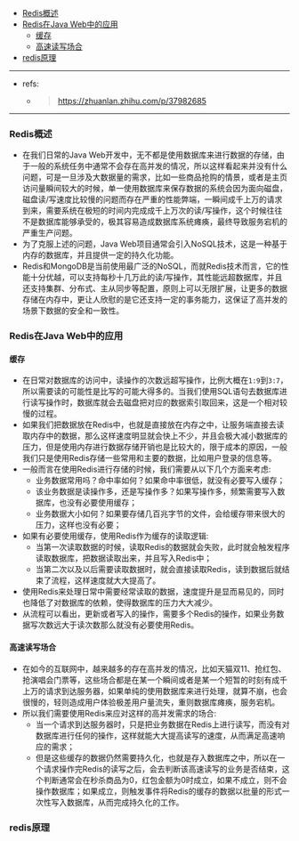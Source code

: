 - [Redis概述](#Redis概述)
- [Redis在Java Web中的应用](#Redis在Java-Web中的应用)
    * [缓存](#存储缓存用的数据)
    * [高速读写场合](#需要高速读写的场合使用它快速读写)
- [redis原理](#redis原理)

---
* refs:
    * > https://zhuanlan.zhihu.com/p/37982685
---

### Redis概述
* 在我们日常的Java Web开发中，无不都是使用数据库来进行数据的存储，由于一般的系统任务中通常不会存在高并发的情况，所以这样看起来并没有什么问题，可是一旦涉及大数据量的需求，比如一些商品抢购的情景，或者是主页访问量瞬间较大的时候，单一使用数据库来保存数据的系统会因为面向磁盘，磁盘读/写速度比较慢的问题而存在严重的性能弊端，一瞬间成千上万的请求到来，需要系统在极短的时间内完成成千上万次的读/写操作，这个时候往往不是数据库能够承受的，极其容易造成数据库系统瘫痪，最终导致服务宕机的严重生产问题。
* 为了克服上述的问题，Java Web项目通常会引入NoSQL技术，这是一种基于内存的数据库，并且提供一定的持久化功能。
* Redis和MongoDB是当前使用最广泛的NoSQL，而就Redis技术而言，它的性能十分优越，可以支持每秒十几万此的读/写操作，其性能远超数据库，并且还支持集群、分布式、主从同步等配置，原则上可以无限扩展，让更多的数据存储在内存中，更让人欣慰的是它还支持一定的事务能力，这保证了高并发的场景下数据的安全和一致性。

### Redis在Java Web中的应用
#### 缓存
* 在日常对数据库的访问中，读操作的次数远超写操作，比例大概在`1:9`到`3:7`，所以需要读的可能性是比写的可能大得多的。当我们使用SQL语句去数据库进行读写操作时，数据库就会去磁盘把对应的数据索引取回来，这是一个相对较慢的过程。
* 如果我们把数据放在Redis中，也就是直接放在内存之中，让服务端直接去读取内存中的数据，那么这样速度明显就会快上不少，并且会极大减小数据库的压力，但是使用内存进行数据存储开销也是比较大的，限于成本的原因，一般我们只是使用Redis存储一些常用和主要的数据，比如用户登录的信息等。
* 一般而言在使用Redis进行存储的时候，我们需要从以下几个方面来考虑:
    * 业务数据常用吗？命中率如何？如果命中率很低，就没有必要写入缓存；
    * 该业务数据是读操作多，还是写操作多？如果写操作多，频繁需要写入数据库，也没有必要使用缓存；
    * 业务数据大小如何？如果要存储几百兆字节的文件，会给缓存带来很大的压力，这样也没有必要；
* 如果有必要使用缓存，使用Redis作为缓存的读取逻辑:
    * 当第一次读取数据的时候，读取Redis的数据就会失败，此时就会触发程序读取数据库，把数据读取出来，并且写入Redis中；
    * 当第二次以及以后需要读取数据时，就会直接读取Redis，读到数据后就结束了流程，这样速度就大大提高了。
* 使用Redis来处理日常中需要经常读取的数据，速度提升是显而易见的，同时也降低了对数据库的依赖，使得数据库的压力大大减少。
* 从流程可以看出，更新或者写入的操作，需要多个Redis的操作，如果业务数据写次数远大于读次数那么就没有必要使用Redis。

#### 高速读写场合
* 在如今的互联网中，越来越多的存在高并发的情况，比如天猫双11、抢红包、抢演唱会门票等，这些场合都是在某一个瞬间或者是某一个短暂的时刻有成千上万的请求到达服务器，如果单纯的使用数据库来进行处理，就算不崩，也会很慢的，轻则造成用户体验极差用户量流失，重则数据库瘫痪，服务宕机。
* 所以我们需要使用Redis来应对这样的高并发需求的场合:
    * 当一个请求到达服务器时，只是把业务数据在Redis上进行读写，而没有对数据库进行任何的操作，这样就能大大提高读写的速度，从而满足高速响应的需求；
    * 但是这些缓存的数据仍然需要持久化，也就是存入数据库之中，所以在一个请求操作完Redis的读写之后，会去判断该高速读写的业务是否结束，这个判断通常会在秒杀商品为0，红包金额为0时成立，如果不成立，则不会操作数据库；如果成立，则触发事件将Redis的缓存的数据以批量的形式一次性写入数据库，从而完成持久化的工作。

### redis原理
